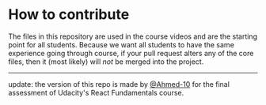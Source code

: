 # How to contribute

The files in this repository are used in the course videos and are the starting point for all students. Because we want all students to have the same experience going through course, if your pull request alters any of the core files, then it (most likely) will _not_ be merged into the project.

---
update: the version of this repo is made by [@Ahmed-10](https://github.com/Ahmed-10) for the final assessment of Udacity's React Fundamentals course.
